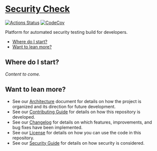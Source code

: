 # [Security Check](https://github.com/dbtedman/security-check)

[![Actions Status](https://github.com/dbtedman/security-check/workflows/Test/badge.svg)](https://github.com/dbtedman/security-check/actions)
[![CodeCov](https://codecov.io/gh/dbtedman/security-check/branch/master/graph/badge.svg)](https://codecov.io/gh/dbtedman/security-check)

Platform for automated security testing build for developers.

-   [Where do I start?](#where-do-i-start)
-   [Want to lean more?](#want-to-lean-more)

## Where do I start?

_Content to come._

## Want to lean more?

-   See our [Architecture](ARCHITECTURE.md) document for details on how the project is organized and its direction for future development.
-   See our [Contributing Guide](CONTRIBUTING.md) for details on how this repository is developed.
-   See our [Changelog](CHANGELOG.md) for details on which features, improvements, and bug fixes have been implemented.
-   See our [License](LICENSE.md) for details on how you can use the code in this repository.
-   See our [Security Guide](SECURITY.md) for details on how security is considered.
